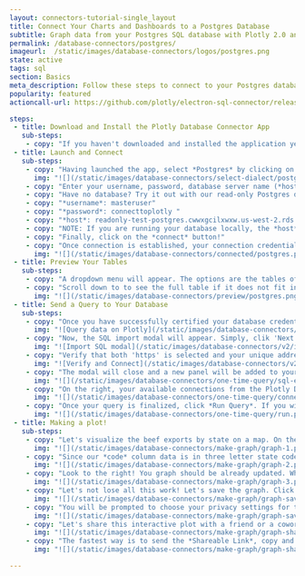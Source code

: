 ```yaml
---
layout: connectors-tutorial-single_layout
title: Connect Your Charts and Dashboards to a Postgres Database
subtitle: Graph data from your Postgres SQL database with Plotly 2.0 and the Plotly Database Connector.
permalink: /database-connectors/postgres/
imageurl:  /static/images/database-connectors/logos/postgres.png
state: active
tags: sql
section: Basics
meta_description: Follow these steps to connect to your Postgres database
popularity: featured
actioncall-url: https://github.com/plotly/electron-sql-connector/releases

steps:
 - title: Download and Install the Plotly Database Connector App
   sub-steps:
    - copy: "If you haven't downloaded and installed the application yet, please follow the instructions for either [personal setup](/database-connectors/personal-login) or [company on-premise](/database-connectors/on-prem-login)."
 - title: Launch and Connect
   sub-steps:
    - copy: "Having launched the app, select *Postgres* by clicking on its icon."
      img: "![](/static/images/database-connectors/select-dialect/postgres.png)"
    - copy: "Enter your username, password, database server name (*host*) and its port number. Lastly, enter an initial database to which you want to connect, you may change it once your credentials have been accepted. In this case we are connecting to *plotly_datasets*."
    - copy: "Have no database? Try it out with our read-only Postgres database."
    - copy: "*username*: masteruser"
    - copy: "*password*: connecttoplotly "
    - copy: "*host*: readonly-test-postgres.cwwxgcilxwxw.us-west-2.rds.amazonaws.com"
    - copy: "NOTE: If you are running your database locally, the *host* input field can stay empty since its default value is 'localhost'. Similarly, if your database is setup on port number *5432*, you may leave the *port* input field empty as well. If your database is setup on a remote server, simply copy the endpoint name into the *host* input field and enter the remote server's port number on which your database is located."
    - copy: "Finally, click on the *connect* button!"
    - copy: "Once connection is established, your connection credentials will be saved and greyed out to avoid unintentional changes. If you wish to modify your connection, click on *edit credentials*."
      img: "![](/static/images/database-connectors/connected/postgres.png)"
 - title: Preview Your Tables
   sub-steps:
    - copy: "A dropdown menu will appear. The options are the tables of the database previously selected. Select the table you wish to preview (see the top 5 rows of the table). For this example, let's select the 2011 data for USA agricultural exports which is the table named 'us_ag_exports_2011'"
    - copy: "Scroll down to to see the full table if it does not fit in the preview window. In this example we will look into beef exports, and by looking at the column names (we have 'code' and 'beef') and the data formatting (state codes and integers respectively), we should be confident that we can accomplish a visualisation that can compare the states based on their beef export in Plotly."
      img: "![](/static/images/database-connectors/preview/postgres.png)"
 - title: Send a Query to Your Database
   sub-steps:
    - copy: "Once you have successfully certified your database credentials and you have an [automatically generated an SSL](https://help.plot.ly/database-connectors/personal-login/#step-6-automatic-ssl), you are setup to begin querying data in Plotly. It is important to note that the automatically generated SSL can sometimes take up to *several minutes*, but don't worry, this authorization only needs to be completed once. Once you can see that is has been generated, click the 'Click to Open Query Editor' link under the 'Final Step. Query Data on Plotly' section. This will open the Plotly workspace in your default browser."
      img: "![Query data on Plotly](/static/images/database-connectors/v2/query-data-on-plotly.png)"
    - copy: "Now, the SQL import modal will appear. Simply, clik 'Next'"
      img: "![Import SQL modal](/static/images/database-connectors/v2/import-sql-modal.png)"
    - copy: "Verify that both 'https' is selected and your unique address is in the text box. Then click **Connect**"
      img: "![Verify and Connect](/static/images/database-connectors/v2/verify-and-connect.png)"
    - copy: "The modal will close and a new panel will be added to your Plotly Chart Creator."
      img: "![](/static/images/database-connectors/one-time-query/sql-editor.png)"
    - copy: "On the right, your available connections from the Plotly Database Connector will be displayed. If you have more than one, make sure you select the database connection that you want to use when writing the query."
      img: "![](/static/images/database-connectors/one-time-query/connections.png)"
    - copy: "Once your query is finalized, click *Run Query*. If you wish to set your query on a schedule to keep your grid's data updated to the latest entries of your database, visit our [schedule a query tutorial](http://help.plot.ly/database-connectors/schedule-query)."
      img: "![](/static/images/database-connectors/one-time-query/run.png)"
 - title: Making a plot!
   sub-steps:
    - copy: "Let's visualize the beef exports by state on a map. On the left side, the *GRAPH* tab should be selected. Here you can choose the *Chart Type* drop down menu. Choose *Choropleth*. As for *Locations*, choose the *state* column. Finally, set the *Values* to be the *beef* column."
      img: "![](/static/images/database-connectors/make-graph/graph-1.png)"
    - copy: "Since our *code* column data is in three letter state codes, select the *Location Format* to be *USA State Abbreviations*. We are only looking at USA data here, so for the *Map Region* option select *USA*. Finally, let's keep it simple and keep the *Projection* option as the default *Albers USA*. Come back later to explore more options."
      img: "![](/static/images/database-connectors/make-graph/graph-2.png)"
    - copy: "Look to the right! You graph should be already updated. Why not add a title? Click into the empty field above the garph and enter a description."
      img: "![](/static/images/database-connectors/make-graph/graph-3.png)"
    - copy: "Let's not lose all this work! Let's save the graph. Click on the *SAVE* tab on the left."
      img: "![](/static/images/database-connectors/make-graph/graph-save.png)"
    - copy: "You will be prompted to choose your privacy settings for this graph and data. There is nothing here to classify, let's simply set both *plot* and *data* to *public*. Click *SAVE*."
      img: "![](/static/images/database-connectors/make-graph/graph-save-modal.png)"
    - copy: "Let's share this interactive plot with a friend or a coworker (or both)! Click on the *SHARE* tab on the left."
      img: "![](/static/images/database-connectors/make-graph/graph-share.png)"
    - copy: "The fastest way is to send the *Shareable Link*, copy and paste it into your favorite e-mail or other communication service. Try out our Twitter, Facebook and Google+ links as well or embed it into your website by obtaining the iframe link in the *Embed* tab. If you set the settings to *public* previously, your friend or coworker will be able to view it even without an account and give you feedback."
      img: "![](/static/images/database-connectors/make-graph/graph-share-modal.png)"

---
```

